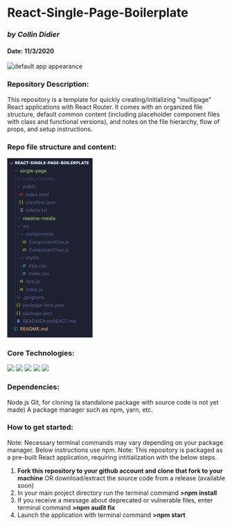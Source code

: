 # React-Single-Page-Boilerplate
### *by Collin Didier* 
#### Date: 11/3/2020

![default app appearance](default.png)

### Repository Description:
This repository is a template for quickly creating/initializing "multipage" React applications with React Router. It comes with an organized file structure, default common content (including placeholder component files with class and functional versions), and notes on the file hierarchy, flow of props, and setup instructions.

### Repo file structure and content:
![folder and file structure](structure.png)

### Core Technologies: 
  <div>
    <img src="https://img.shields.io/badge/-JavaScript-black?style=flat-square&logo=javascript" />
    <img src="https://img.shields.io/badge/-ReactJS-black?style=flat-square&logo=react" />
    <img src="https://img.shields.io/badge/-NodeJS-black?style=flat-square&logo=Node.js" />
    <img src="https://img.shields.io/badge/-HTML5-E34F26?style=plastic-square&logo=html5&logoColor=white" />
    <img src="https://img.shields.io/badge/-CSS3-1572B6?style=flat-square&logo=css3" />
  </div>
</div>

### Dependencies: 
Node.js 
Git, for cloning (a standalone package with source code is not yet made)
A package manager such as npm, yarn, etc.



### How to get started: 
Note: Necessary terminal commands may vary depending on your package manager. Below instructions use npm.
Note: This repository is packaged as a pre-built React application, requiring intitialization with the below steps.

1. **Fork this repository to your github account and clone that fork to your machine** OR download/extract the source code from a release (available soon)
2. In your main project directory run the terminal command **>npm install** 
3. If you receive a message about deprecated or vulnerable files, enter terminal command **>npm audit fix**
4. Launch the application with terminal command **>npm start**
